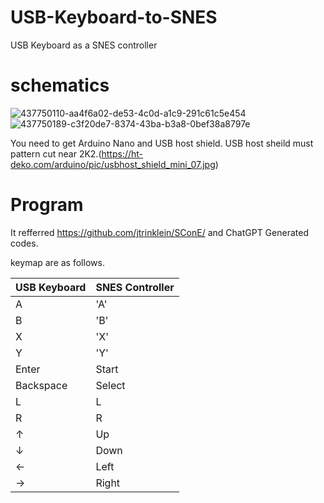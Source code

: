 # USB-Keyboard-to-SNES
USB Keyboard as a SNES controller

# schematics
![437750110-aa4f6a02-de53-4c0d-a1c9-291c61c5e454](https://github.com/user-attachments/assets/2558b627-0885-4174-9c14-f00d285ce4d5)
![437750189-c3f20de7-8374-43ba-b3a8-0bef38a8797e](https://github.com/user-attachments/assets/df798deb-1ab5-4e1a-b9df-1d6c85ac1c3d)

You need to get Arduino Nano and USB host shield.
USB host sheild must pattern cut near 2K2.(https://ht-deko.com/arduino/pic/usbhost_shield_mini_07.jpg)

# Program
It refferred https://github.com/jtrinklein/SConE/ and ChatGPT Generated codes.

keymap are as follows.

| USB Keyboard | SNES Controller |
| ---- | ---- |
| A | 'A' |
|B | 'B'|
|X | 'X'|
|Y | 'Y'|
|Enter | Start|
|Backspace | Select|
|L | L|
|R | R|
|↑| Up|
|↓ |Down|
|←| Left|
|→|Right|

